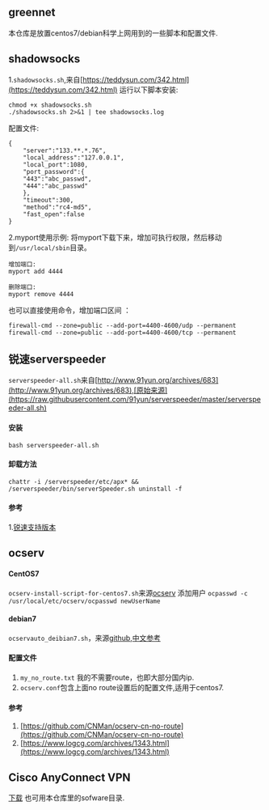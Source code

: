 ## greennet
本仓库是放置centos7/debian科学上网用到的一些脚本和配置文件.

## shadowsocks
1.`shadowsocks.sh`,来自[https://teddysun.com/342.html](https://teddysun.com/342.html)
运行以下脚本安装:
```
chmod +x shadowsocks.sh
./shadowsocks.sh 2>&1 | tee shadowsocks.log
```
配置文件:
```
{
    "server":"133.**.*.76",
    "local_address":"127.0.0.1",
    "local_port":1080,
    "port_password":{
    "443":"abc_passwd",
    "444":"abc_passwd"
    },
    "timeout":300,
    "method":"rc4-md5",
    "fast_open":false
}
```
2.myport使用示例:
将myport下载下来，增加可执行权限，然后移动到`/usr/local/sbin`目录。
```
增加端口:
myport add 4444

删除端口:
myport remove 4444
```
也可以直接使用命令，增加端口区间 ：
```
firewall-cmd --zone=public --add-port=4400-4600/udp --permanent
firewall-cmd --zone=public --add-port=4400-4600/tcp --permanent
```

## 锐速serverspeeder
`serverspeeder-all.sh`来自[http://www.91yun.org/archives/683](http://www.91yun.org/archives/683),[原始来源](https://raw.githubusercontent.com/91yun/serverspeeder/master/serverspeeder-all.sh)
#### 安装
`bash serverspeeder-all.sh`
#### 卸载方法
`chattr -i /serverspeeder/etc/apx* && /serverspeeder/bin/serverSpeeder.sh uninstall -f`

#### 参考
1.[锐速支持版本](http://www.91yun.org/wp-content/plugins/91yun-serverspeeder/systemlist.html)

## ocserv

#### CentOS7
`ocserv-install-script-for-centos7.sh`来源[ocserv](https://github.com/travislee8964/Ocserv-install-script-for-CentOS-RHEL-7)
添加用户
`ocpasswd -c /usr/local/etc/ocserv/ocpasswd newUserName`

#### debian7
`ocservauto_deibian7.sh`，来源[github](https://github.com/fanyueciyuan/eazy-for-ss/blob/master/ocservauto/ocservauto.sh),[中文参考](http://www.fanyueciyuan.info/fq/ocserv-debian.html/comment-page-3#comments)

#### 配置文件
1. `my_no_route.txt` 我的不需要route，也即大部分国内ip.
2. `ocserv.conf`包含上面no route设置后的配置文件,适用于centos7.

#### 参考
1. [https://github.com/CNMan/ocserv-cn-no-route](https://github.com/CNMan/ocserv-cn-no-route)
2. [https://www.logcg.com/archives/1343.html](https://www.logcg.com/archives/1343.html)


## Cisco AnyConnect VPN
[下载](https://cnlic.com/share/client.html)
也可用本仓库里的sofware目录.
